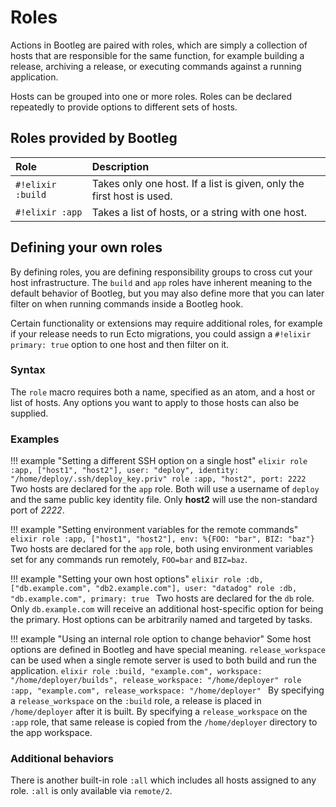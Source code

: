 
# Roles

Actions in Bootleg are paired with roles, which are simply a collection of hosts that are responsible for the same function, for example building a release, archiving a release, or executing commands against a running application.

Hosts can be grouped into one or more roles. Roles can be declared repeatedly to provide options to different sets of hosts.


## Roles provided by Bootleg

| Role | Description |
|:---|:---|
| `#!elixir :build` | Takes only one host. If a list is given, only the first host is used. |
| `#!elixir :app` | Takes a list of hosts, or a string with one host. |

## Defining your own roles

By defining roles, you are defining responsibility groups to cross cut your host infrastructure. The `build` and
`app` roles have inherent meaning to the default behavior of Bootleg, but you may also define more that you can later filter on when running commands inside a Bootleg hook. 

Certain functionality or extensions may require additional roles, for example if your
release needs to run Ecto migrations, you could assign a `#!elixir primary: true`
option to one host and then filter on it.

### Syntax

The `role` macro requires both a name, specified as an atom, and a host or list of hosts. Any options you want to apply to those hosts can also be supplied.

### Examples

!!! example "Setting a different SSH option on a single host"
    ```elixir
    role :app, ["host1", "host2"], user: "deploy", identity: "/home/deploy/.ssh/deploy_key.priv"
    role :app, "host2", port: 2222
    ```
    Two hosts are declared for the `app` role. Both will use a username of `deploy` and the same public key identity file. Only **host2** will use the non-standard port of *2222*.

!!! example "Setting environment variables for the remote commands"
    ```elixir
    role :app, ["host1", "host2"], env: %{FOO: "bar", BIZ: "baz"}
    ```
    Two hosts are declared for the `app` role, both using environment variables set for any commands run remotely, `FOO=bar` and `BIZ=baz`.

!!! example "Setting your own host options"
    ```elixir
    role :db, ["db.example.com", "db2.example.com"], user: "datadog"
    role :db, "db.example.com", primary: true
    ```
    Two hosts are declared for the `db` role. Only `db.example.com` will receive an additional host-specific option for being the primary. Host options can be arbitrarily named and targeted by tasks.

!!! example "Using an internal role option to change behavior"
    Some host options are defined in Bootleg and have special meaning. `release_workspace` can be used when a single remote server is used to both build and run the application.
    ```elixir
    role :build, "example.com", workspace: "/home/deployer/builds", release_workspace: "/home/deployer"
    role :app, "example.com", release_workspace: "/home/deployer"
    ```
    By specifying a `release_workspace` on the `:build` role, a release is placed in `/home/deployer` after it is built. By specifying a `release_workspace` on the `:app` role, that same release is copied from the `/home/deployer` directory to the app workspace.

### Additional behaviors

There is another built-in role `:all` which includes all hosts assigned to any role. `:all` is only available via `remote/2`.
